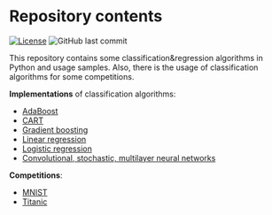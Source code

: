 # Repository contents

[![License](https://img.shields.io/badge/License-Apache_2.0-blue.svg)](https://github.com/Nekhocheninov/Classification-Algorithms/blob/main/LICENSE.md)
![GitHub last commit](https://img.shields.io/github/last-commit/Nekhocheninov/Classification-Algorithms)

This repository contains some classification&regression algorithms in Python and usage samples. Also, there is the usage of classification algorithms for some competitions.

**Implementations** of classification algorithms:
- [AdaBoost](/AdaBoost&GradientBoosting)
- [CART](/CART)
- [Gradient boosting](/AdaBoost&GradientBoosting)
- [Linear regression](/LinearRegression)
- [Logistic regression](/LogisticRegression)
- [Convolutional, stochastic, multilayer neural networks](/NeuralNet)

**Competitions**:
- [MNIST](/MNIST)
- [Titanic](/Titanic)
